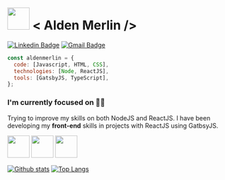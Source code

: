 # <img src="https://cdn.dribbble.com/users/1141571/screenshots/3978167/dribbble_3.gif" width="50px"> < Alden Merlin />

[![Linkedin Badge](https://img.shields.io/badge/-LinkedIn-blue?style=flat-square&logo=Linkedin&logoColor=white&link=https://www.linkedin.com/in/alden-fachetti/)](https://www.linkedin.com/in/alden-fachetti)
[![Gmail Badge](https://img.shields.io/badge/-Gmail-c14438?style=flat-square&logo=Gmail&logoColor=white&link=mailto:aldenmerlin@gmail.com)](mailto:aldenmerlin@gmail.com)

```javascript
const aldenmerlin = {
  code: [Javascript, HTML, CSS],
  technologies: [Node, ReactJS],
  tools: [GatsbyJS, TypeScript],
};
```

### I'm currently focused on 👨‍💻

Trying to improve my skills on both NodeJS and ReactJS. I have been developing my **front-end** skills in projects with ReactJS using GatbsyJS.

<img src="https://github.com/aldenfachetti/aldenfachetti/master/nodejs.png" width="50">
<img src="https://github.com/aldenfachetti/aldenfachetti/master/reactjs.png" width="50" >
<img src="https://github.com/aldenfachetti/aldenfachetti/master/gatsbyjs.png" width="50" >

[![Github stats](https://github-readme-stats.vercel.app/api?username=aldenfachetti&hide_title=true&include_all_commits=true&count_private=true&hide=issues&show_icons=true&theme=react&title_color=61dafb&icon_color=61dafb&text_color=ebcfb2)](https://github.com/aldenfachetti)
[![Top Langs](https://github-readme-stats.vercel.app/api/top-langs/?username=aldenfachetti)](https://github.com/aldenfachetti/github-readme-stats)
